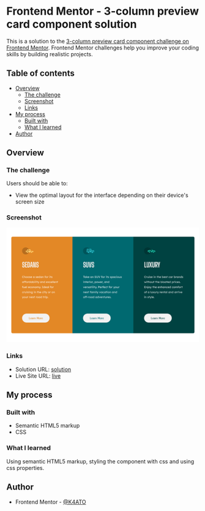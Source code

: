 # Frontend Mentor - 3-column preview card component solution

This is a solution to the [3-column preview card component challenge on Frontend Mentor](https://www.frontendmentor.io/challenges/3column-preview-card-component-pH92eAR2-). Frontend Mentor challenges help you improve your coding skills by building realistic projects.

## Table of contents

-   [Overview](#overview)
    -   [The challenge](#the-challenge)
    -   [Screenshot](#screenshot)
    -   [Links](#links)
-   [My process](#my-process)
    -   [Built with](#built-with)
    -   [What I learned](#what-i-learned)
-   [Author](#author)

## Overview

### The challenge

Users should be able to:

-   View the optimal layout for the interface depending on their device's screen size

### Screenshot

![](./screenshots/Screenshot%202023-03-18%20at%2016-26-29%20Frontend%20Mentor%203-column%20preview%20card%20component.png)

### Links

-   Solution URL: [solution](https://www.frontendmentor.io/solutions/responsive-3columncard-component-using-html-css-and-grid-RcpGUPLwi-)
-   Live Site URL: [live](https://3-column-preview-card-component-k4ato.netlify.app/)

## My process

### Built with

-   Semantic HTML5 markup
-   CSS

### What I learned

Using semantic HTML5 markup, styling the component with css and using css properties.

## Author

-   Frontend Mentor - [@K4ATO](https://www.frontendmentor.io/profile/K4ATO)
